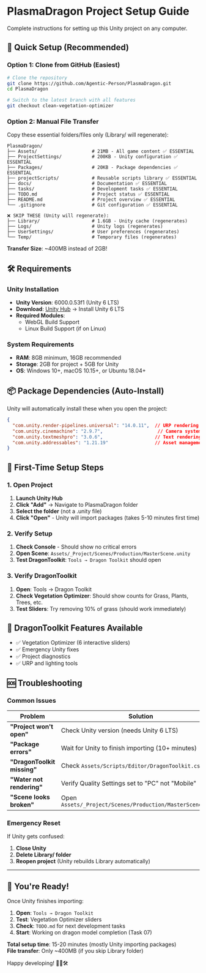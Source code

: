 # PlasmaDragon Project Setup Guide

Complete instructions for setting up this Unity project on any computer.

## 🎯 **Quick Setup (Recommended)**

### Option 1: Clone from GitHub (Easiest)
```bash
# Clone the repository
git clone https://github.com/Agentic-Person/PlasmaDragon.git
cd PlasmaDragon

# Switch to the latest branch with all features
git checkout clean-vegetation-optimizer
```

### Option 2: Manual File Transfer
Copy these essential folders/files only (Library/ will regenerate):
```
PlasmaDragon/
├── Assets/                    # 21MB - All game content ✅ ESSENTIAL
├── ProjectSettings/           # 200KB - Unity configuration ✅ ESSENTIAL  
├── Packages/                  # 20KB - Package dependencies ✅ ESSENTIAL
├── projectScripts/            # Reusable scripts library ✅ ESSENTIAL
├── docs/                      # Documentation ✅ ESSENTIAL
├── tasks/                     # Development tasks ✅ ESSENTIAL
├── TODO.md                    # Project status ✅ ESSENTIAL
├── README.md                  # Project overview ✅ ESSENTIAL
└── .gitignore                 # Git configuration ✅ ESSENTIAL

❌ SKIP THESE (Unity will regenerate):
├── Library/                   # 1.6GB - Unity cache (regenerates)
├── Logs/                      # Unity logs (regenerates)  
├── UserSettings/              # User preferences (regenerates)
└── Temp/                      # Temporary files (regenerates)
```

**Transfer Size**: ~400MB instead of 2GB!

## 🛠️ **Requirements**

### Unity Installation
- **Unity Version**: 6000.0.53f1 (Unity 6 LTS)
- **Download**: [Unity Hub](https://unity.com/download) → Install Unity 6 LTS
- **Required Modules**: 
  - WebGL Build Support
  - Linux Build Support (if on Linux)

### System Requirements
- **RAM**: 8GB minimum, 16GB recommended
- **Storage**: 2GB for project + 5GB for Unity
- **OS**: Windows 10+, macOS 10.15+, or Ubuntu 18.04+

## 📦 **Package Dependencies (Auto-Install)**

Unity will automatically install these when you open the project:
```json
{
  "com.unity.render-pipelines.universal": "14.0.11",  // URP rendering
  "com.unity.cinemachine": "2.9.7",                    // Camera system
  "com.unity.textmeshpro": "3.0.6",                   // Text rendering
  "com.unity.addressables": "1.21.19"                 // Asset management
}
```

## 🚀 **First-Time Setup Steps**

### 1. Open Project
1. **Launch Unity Hub**
2. **Click "Add"** → Navigate to PlasmaDragon folder
3. **Select the folder** (not a .unity file)
4. **Click "Open"** - Unity will import packages (takes 5-10 minutes first time)

### 2. Verify Setup
1. **Check Console** - Should show no critical errors
2. **Open Scene**: `Assets/_Project/Scenes/Production/MasterScene.unity`
3. **Test DragonToolkit**: `Tools → Dragon Toolkit` should open

### 3. Verify DragonToolkit
1. **Open**: Tools → Dragon Toolkit 
2. **Check Vegetation Optimizer**: Should show counts for Grass, Plants, Trees, etc.
3. **Test Sliders**: Try removing 10% of grass (should work immediately)

## 🌿 **DragonToolkit Features Available**
- ✅ Vegetation Optimizer (6 interactive sliders)
- ✅ Emergency Unity fixes  
- ✅ Project diagnostics
- ✅ URP and lighting tools

## 🆘 **Troubleshooting**

### Common Issues
| Problem | Solution |
|---------|----------|
| **"Project won't open"** | Check Unity version (needs Unity 6 LTS) |
| **"Package errors"** | Wait for Unity to finish importing (10+ minutes) |
| **"DragonToolkit missing"** | Check `Assets/Scripts/Editor/DragonToolkit.cs` exists |
| **"Water not rendering"** | Verify Quality Settings set to "PC" not "Mobile" |
| **"Scene looks broken"** | Open `Assets/_Project/Scenes/Production/MasterScene.unity` |

### Emergency Reset
If Unity gets confused:
1. **Close Unity**
2. **Delete Library/ folder**
3. **Reopen project** (Unity rebuilds Library automatically)

---

## 🎉 **You're Ready!**

Once Unity finishes importing:
1. **Open**: `Tools → Dragon Toolkit`  
2. **Test**: Vegetation Optimizer sliders
3. **Check**: `TODO.md` for next development tasks
4. **Start**: Working on dragon model completion (Task 07)

**Total setup time**: 15-20 minutes (mostly Unity importing packages)  
**File transfer**: Only ~400MB (if you skip Library folder)  

Happy developing! 🐉🌿🛠️
